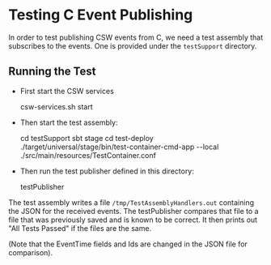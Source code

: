 Testing C Event Publishing
==========================

In order to test publishing CSW events from C, we need a test assembly that subscribes to the events.
One is provided under the `testSupport` directory.

## Running the Test

* First start the CSW services

    csw-services.sh start

* Then start the test assembly:

    cd testSupport
    sbt stage
    cd test-deploy
    ./target/universal/stage/bin/test-container-cmd-app --local ./src/main/resources/TestContainer.conf
 
 * Then run the test publisher defined in this directory:
 
    testPublisher
 
 The test assembly writes a file `/tmp/TestAssemblyHandlers.out` containing the JSON for the received events.
 The testPublisher compares that file to a file that was previously saved and is known to be correct.
 It then prints out "All Tests Passed" if the files are the same.
 
 (Note that the EventTime fields and Ids are changed in the JSON file for comparison).
 